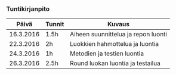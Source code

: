 ### Tuntikirjanpito
Päivä | Tunnit | Kuvaus
--------------- | ----- | ------
16.3.2016 | 1.5h | Aiheen suunnittelua ja repon luonti
22.3.2016 | 2h | Luokkien hahmottelua ja luontia
24.3.2016 | 1h | Metodien ja testien luontia
26.3.2016 | 2.5h | Round luokan luontia ja testailua
